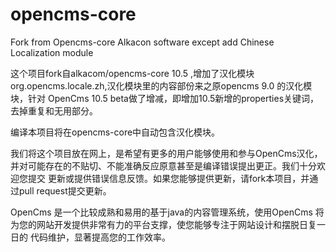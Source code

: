 # opencms-core
Fork from  Opencms-core Alkacon software except add Chinese Localization module

这个项目fork自alkacom/opencms-core 10.5 ,增加了汉化模块org.opencms.locale.zh,汉化模块里的内容部份来之原opencms 9.0 的汉化模块，针对
OpenCms 10.5 beta做了增减，即增加10.5新增的properties关键词，去掉重复和无用部分。

编译本项目将在opencms-core中自动包含汉化模块。

我们将这个项目放在网上，是希望有更多的用户能够使用和参与OpenCms汉化，并对可能存在的不贴切、不能准确反应原意甚至是编译错误提出更正。我们十分欢迎您提交
更新或提供错误信息反馈。如果您能够提供更新，请fork本项目，并通过pull request提交更新。

OpenCms 是一个比较成熟和易用的基于java的内容管理系统，使用OpenCms 将为您的网站开发提供非常有力的平台支撑，使您能够专注于网站设计和摆脱日复一日的
代码维护，显著提高您的工作效率。


